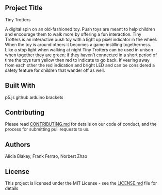 

## Project Title

Tiny Trotters

A digital spin on an old-fashioned toy. Push toys are meant to help children and encourage them to walk more by offering a fun interaction.  Tiny Trotters is an interactive push toy with a light up pixel indicator in the wheel. When the toy is around others it becomes a game instilling togetherness. Like a stop light when walking at night Tiny Trotters can be used in unison when together they are green; if they haven’t connected in a short period of time the toys turn yellow then red to indicate to go back. If veering away from each other the red indication and bright LED and can be considered a safety feature for children that wander off as well.



## Built With

p5.js
github
arduino
brackets

## Contributing

Please read [CONTRIBUTING.md](https://gist.github.com/PurpleBooth/b24679402957c63ec426) for details on our code of conduct, and the process for submitting pull requests to us.


## Authors

Alicia Blakey, Frank Ferrao, Norbert Zhao



## License

This project is licensed under the MIT License - see the [LICENSE.md](LICENSE.md) file for details




